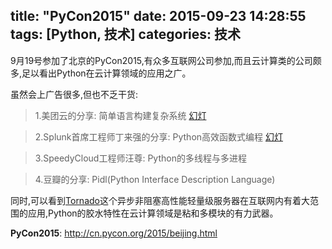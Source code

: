 title: "PyCon2015"
date: 2015-09-23 14:28:55
tags: [Python, 技术]
categories: 技术
---
9月19号参加了北京的PyCon2015,有众多互联网公司参加,而且云计算类的公司颇多,足以看出Python在云计算领域的应用之广。

虽然会上广告很多,但也不乏干货:

>1.美团云的分享: 简单语言构建复杂系统 [幻灯](http://zoomq.qiniudn.com/pychina/PyCon2015China/slides/bj/meituan_simple2complex.pdf)

>2.Splunk首席工程师丁来强的分享: Python高效函数式编程 [幻灯](https://github.com/wjo1212/ChinaPyCon2015)

>3.SpeedyCloud工程师汪尊: Python的多线程与多进程

>4.豆瓣的分享: Pidl(Python Interface Description Language)

同时,可以看到[Tornado](http://www.tornadoweb.org/en/stable/)这个异步非阻塞高性能轻量级服务器在互联网内有着大范围的应用,Python的胶水特性在云计算领域是粘和多模块的有力武器。

**PyCon2015**: http://cn.pycon.org/2015/beijing.html
